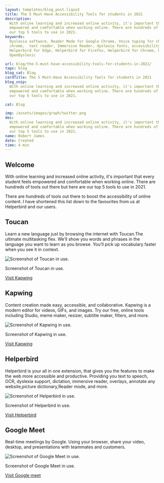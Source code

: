 ```yaml
---
layout: templates/blog_post.liquid
title: The 5 Must-Have Accessibility Tools for students in 2021
description:
  With online learning and increased online activity, it's important that every student feels
  empowered and comfortable when working online. There are hundreds of tools out there but here are
  our top 5 tools to use in 2021.
keywords:
  Dyslexia software, Reader Mode for Google Chrome, Voice typing for chrome, Text to speech for
  chrome,  text reader, Immersive Reader, dyslexia fonts, accessibility software, dyslexia software,
  Helperbird for Edge, Helperbird for Firefox, Helperbird for Chrome, Opendyslexic for Chrome,
  OpenDyslexic

url: blog/the-5-must-have-accessibility-tools-for-students-in-2021/
tags: blog
blog_cat: Blog
cardTitle: The 5 Must-Have Accessibility Tools for students in 2021
blog_snip:
  With online learning and increased online activity, it's important that every student feels
  empowered and comfortable when working online. There are hundreds of tools out there but here are
  our top 5 tools to use in 2021.

cat: Blog

img: /assets/images/graph/twitter.png
des:
  With online learning and increased online activity, it's important that every student feels
  empowered and comfortable when working online. There are hundreds of tools out there but here are
  our top 5 tools to use in 2021.
name: Robert James
date: Created
time: 4 min
---
```


## Welcome

With online learning and increased online activity, it's important that every student feels
empowered and comfortable when working online. There are hundreds of tools out there but here are
our top 5 tools to use in 2021.

There are hundreds of tools out there to boost the accessibility of online content. I have shortened
this list down to the favourites from us at Helperbird and our users.

## Toucan

Learn a new language just by browsing the internet with Toucan.The ultimate multitasking flex. We’ll
show you words and phrases in the language you want to learn as you browse. You’ll pick up
vocabulary faster when you see it in context.

![Screenshot of Toucan in use.](/assets/images/blog/top-five/toucan.jpg)

Screenshot of Toucan in use.

[Visit Kapwing](https://jointoucan.com)

## Kapwing

Content creation made easy, accessible, and collaborative. Kapwing is a modern editor for videos,
GIFs, and images. Try our free, online tools including Studio, meme maker, resizer, subtitle maker,
filters, and more.

![Screenshot of Kapwing in use.](/assets/images/blog/top-five/kapwing.png)

Screenshot of Kapwing in use.

[Visit Kapwing](https://www.kapwing.com)

## Helperbird

Helperbird is your all in one extension, that gives you the features to make the web more accessible
and productive. Providing you text to speech, OCR, dyslexia support, dictation, immersive reader,
overlays, annotate any website,picture dictionary,Reader mode, and more.

![Screenshot of Helperbird in use.](/assets/images/blog/top-five/helperbird.jpg)

Screenshot of Helperbird in use.

[Visit Helperbird](https://www.helperbird.com/pricing)

## Google Meet

Real-time meetings by Google. Using your browser, share your video, desktop, and presentations with
teammates and customers.

![Screenshot of Google Meet in use.](/assets/images/blog/top-five/google-meet.jpeg)

Screenshot of Google Meet in use.

[Visit Google meet](https://www.google.com/meet)
